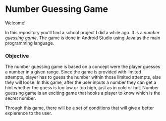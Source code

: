 # Number Guessing Game

Welcome! 

In this repository you'll find a school project I did a while ago. It is a *number guessing game*. 
The game is done in Android Studio using Java as the main programming language. 

### Objective 
The number guessing game is based on a concept were the player guesses a number in a given range. Since the game is provided with 
limited attempts, player has to guess the number within those limited attempts, else they will loose. In this game, after the user
inputs a number they can get a hint whether the guess is too low or too high, just as in cold or hot. Number guessing game is an 
exciting game that hooks a player to know which is the secret number. 

Through this game, there will be a set of conditions that will give a better expierence to the user.

